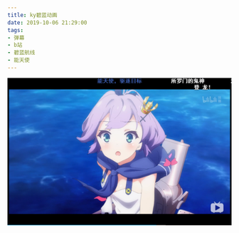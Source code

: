 ```yaml
---
title: ky碧蓝动画
date: 2019-10-06 21:29:00
tags:
- 弹幕
- b站
- 碧蓝航线
- 能天使
---
```

![](2019-10-06-21-28/01.jpg)
